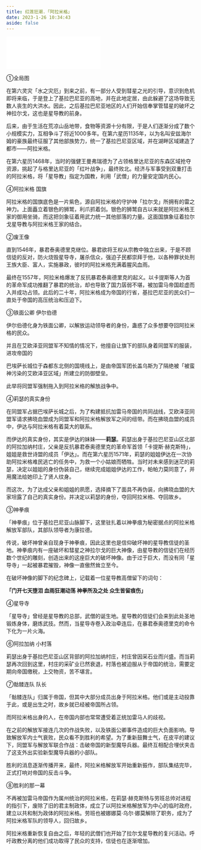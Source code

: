 ```yaml
---
title: 红莲狂潮.「阿拉米格」
date: 2023-1-26 10:34:43
aside: false
---
```


<iframe frameborder="no" border="0" marginwidth="0" marginheight="0" width=50% height=86 src="//music.163.com/outchain/player?type=2&id=864433975&auto=1&height=66"></iframe>



①全局图

在第六灵灾「水之灾厄」到来之前，有一部分人受到彗星之光的引导，意识到危机即将来临，于是登上了基拉巴尼亚的高地，并在此地定居，由此躲避了这场导致无数人丧生的大洪水。因此，之后基拉巴尼亚地区的人们开始信奉掌管彗星的破坏之神拉尔戈，这也是星导教的前身。

后来，由于生活在荒凉山岳地带，食物等资源十分有限，于是人们逐渐分成了数个小规模实力，互相争斗了将近1000多年。在第六星历1135年，以为名叫安兹海尔姆的豪族最终征服了其他部族势力，统一了基拉巴尼亚区域，并在湖畔区域建造了都市——阿拉米格。

在第六星历1468年，当时的强健王曼弗瑞德为了占领格里达尼亚的东森区域抢夺资源，挑起了与格里达尼亚的「红叶战争」，最终败北。经济与军事受到双重打击的阿拉米格，将「星导教」指定为国教，利用「武僧」的力量安定国内民心。



④阿拉米格 国旗

阿拉米格的国旗底色是一片紫色，源自阿拉米格的守护神「拉尔戈」所拥有的雷之神力。上面矗立着银色的狮鹫，利爪抓着剑。银色的狮鹫自古以来就是阿拉米格王家的御用坐骑，而这把剑象征着用武力统一其他部落的力量。这面国旗象征着拉尔戈星导教与阿拉米格王家的结合。





②废王像

直到1546年，暴君泰奥德里克继位。暴君欲将王权从宗教中独立出来，于是不顾信徒的反对，防火烧毁星导寺，屠杀信众，强迫子民都崇拜于他，以各种罪状处刑王族大臣、富人，实施暴政，彼时的阿拉米格充满着腥风血雨。

最终在1557年，阿拉米格爆发了反抗暴君泰奥德里克的起义。以卡提斯等人为首的革命军成功推翻了暴君的统治，却也导致了国力孱弱不堪，被加雷马帝国趁虚而入并成功占领。此后的二十年，阿拉米格成为帝国的行省，基拉巴尼亚的民众们一直处于帝国的高压统治和压迫下。



③铁面公卿  伊尔伯德

伊尔伯德化身为铁面公卿，以解放运动领导者的身份，蛊惑了众多想要夺回阿拉米格的民众。

并且在艾欧泽亚同盟军不知情的情况下，他擅自让旗下的部队身着同盟军的服装，进攻帝国的

[^巴埃萨长城]: 巴埃萨长城位于森都东北侧的国境线上，是由帝国军团长盖乌斯为了隔绝被「被蛮神污染的艾欧泽亚区域」所建立的防御壁垒。

巴埃萨长城位于森都东北侧的国境线上，是由帝国军团长盖乌斯为了隔绝被「被蛮神污染的艾欧泽亚区域」所建立的防御壁垒。

此举将同盟军强制拖入到阿拉米格的解放战争中。





④莉瑟的真实身份

在同盟军占据巴埃萨长城之后，为了构建抵抗加雷马帝国的共同战线，艾欧泽亚同盟军请求拂晓血盟成为同盟军和阿拉米格解放军之间的纽带。而在拂晓血盟的成员中，伊达与阿拉米格有着莫大的联系。

而伊达的真实身份，其实是伊达的妹妹——**莉瑟**。莉瑟出身于基拉巴尼亚山区北部的阿拉加纳村庄，父亲是反抗暴君泰奥德里克的革命军首领「卡提斯·赫克斯特」，姐姐是救世诗盟的成员「伊达」。而在第六星历1571年，莉瑟的姐姐伊达在一次协助阿拉米格难民逃亡的任务中，为救一个小姑娘而牺牲。当时对未来感到迷茫的莉瑟，决定以姐姐的身份伪装自己，继续完成姐姐伊达的工作，帕帕力莫同意了，并用魔法给她印上了贤人纹身。

而这次，为了达成父亲和姐姐的夙愿，选择摘下了面具不再伪装，向拂晓血盟的大家坦露了自己的真实身份。并决定以莉瑟的身份，夺回阿拉米格、夺回故乡。



③神拳痕

「神拳痕」位于基拉巴尼亚山脉脚下，这里驻扎着以神拳痕为秘密据点的阿拉米格解放军部队，其部队领导者为康拉德。

传说，破坏神曾亲自现身于神拳痕，因此这里也是信仰破坏神的星导教信徒的圣地。神拳痕内有一座破坏和彗星之神拉尔戈的巨大神像，由星导教的信徒们在经历数个世纪的雕刻，创造出来的这座巨大的破坏神像。由于过于巨大，而没有同「星导寺」一起被暴君摧毁，神像一直傲然耸立至今。

在破坏神像的脚下的纪念碑上，记载着一位星导教高僧留下的词句：

**「门开七天堕泪 血雨狂潮动荡 神拳所及之处 众生皆留痕伤」**



④星导寺

「星导寺」曾经是星导教的总部，武僧的诞生地。星导教的信徒们会来到此处圣地锻炼身体，磨炼武技。然而，当星导寺卷入政治牵连后，在暴君泰奥德里克的命令下化为一片火海。





⑥阿拉加纳  小村落

莉瑟出身于基拉巴尼亚山区背部的阿拉加纳村庄，村庄曾因采石业而兴盛。而当莉瑟再次回到这里，村庄的采矿业已然衰退，村落也被迫服从于帝国的统治，需要定期向帝国缴税，上交物资，苦不堪言。





⑦骷髅连队   队长  

「骷髅连队」归属于帝国，但其中大部分成员出身于阿拉米格。他们或是主动投靠于此，或是出生之时，故乡就已经被帝国所占领。

而阿拉米格出身的人，在帝国内部也常常遭受着正统加雷马人的歧视。









在之前的解放军接连几次的作战失败，以及铁面公卿事件造成的巨大负面影响。导致解放军内士气衰败，民众看不到胜利的希望。为了重新鼓舞士气，在皮平的建议下，同盟军与解放军联合作战：击破帝国的新型魔导兵器。最终互相配合埋伏夹击了这支外出实验新型魔导兵器的小部队。

胜利的消息逐渐传播开来，最终，阿拉米格解放军开始重新振作，部队集结完毕，正式打响对帝国的反击斗争。





⑧胜利的那一幕

不再被加雷马帝国作为属州统治的阿拉米格，在莉瑟·赫克斯特与劳班总帅对进程的指引下，废除了旧的君主制政体，成立了以阿拉米格解放军为中心的临时政府，建立以共和制为政体的阿拉米格。劳班也被娜娜莫·乌尔·娜莫解除了职务，成为了阿拉米格军队的领导人，回归故乡。

阿拉米格重新恢复自由之后，年轻的武僧们也开始了拉尔戈星导教的复兴活动。呼吁政教分离的他们成功取得了民众的支持，信徒也在逐渐增加。